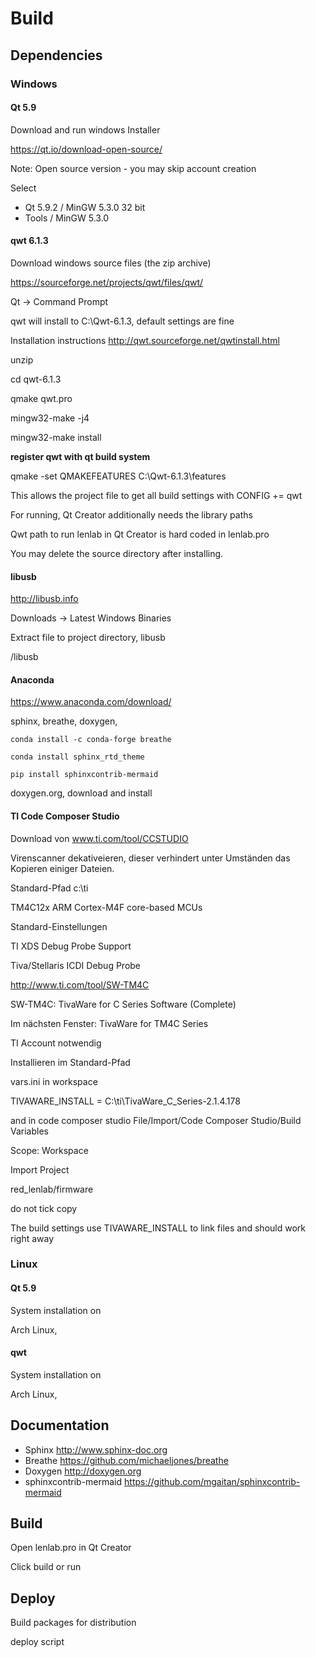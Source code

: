 # Build

## Dependencies

### Windows

#### Qt 5.9

Download and run windows Installer

https://qt.io/download-open-source/

Note: Open source version - you may skip account creation

Select

* Qt 5.9.2 / MinGW 5.3.0 32 bit
* Tools / MinGW 5.3.0

#### qwt 6.1.3

Download windows source files (the zip archive)

https://sourceforge.net/projects/qwt/files/qwt/

Qt -> Command Prompt

qwt will install to C:\Qwt-6.1.3, default settings are fine

Installation instructions http://qwt.sourceforge.net/qwtinstall.html

unzip

cd qwt-6.1.3 

qmake qwt.pro

mingw32-make -j4

mingw32-make install

**register qwt with qt build system**

qmake -set QMAKEFEATURES C:\Qwt-6.1.3\features

This allows the project file to get all build settings with CONFIG += qwt

For running, Qt Creator additionally needs the library paths

Qwt path to run lenlab in Qt Creator is hard coded in lenlab.pro

You may delete the source directory after installing.

#### libusb

http://libusb.info

Downloads -> Latest Windows Binaries

Extract file to project directory, libusb

/libusb

#### Anaconda

https://www.anaconda.com/download/

sphinx, breathe, doxygen, 

`conda install -c conda-forge breathe`

`conda install sphinx_rtd_theme`

`pip install sphinxcontrib-mermaid`

doxygen.org, download and install

#### TI Code Composer Studio

Download von www.ti.com/tool/CCSTUDIO

Virenscanner dekativeieren, dieser verhindert unter Umständen das Kopieren einiger Dateien.

Standard-Pfad c:\ti

TM4C12x ARM Cortex-M4F core-based MCUs

Standard-Einstellungen

TI XDS Debug Probe Support

Tiva/Stellaris ICDI Debug Probe

http://www.ti.com/tool/SW-TM4C

SW-TM4C: TivaWare for C Series Software (Complete)

Im nächsten Fenster: TivaWare for TM4C Series

TI Account notwendig

Installieren im Standard-Pfad

vars.ini in workspace

TIVAWARE_INSTALL = C:\ti\TivaWare_C_Series-2.1.4.178

and in code composer studio File/Import/Code Composer Studio/Build Variables

Scope: Workspace

Import Project

red_lenlab/firmware

do not tick copy

The build settings use TIVAWARE_INSTALL to link files and should work right away

### Linux

#### Qt 5.9

System installation on

Arch Linux, 

#### qwt

System installation on

Arch Linux,

## Documentation

* Sphinx http://www.sphinx-doc.org
* Breathe https://github.com/michaeljones/breathe
* Doxygen http://doxygen.org
* sphinxcontrib-mermaid https://github.com/mgaitan/sphinxcontrib-mermaid

## Build

Open lenlab.pro in Qt Creator

Click build or run

## Deploy

Build packages for distribution

deploy script

